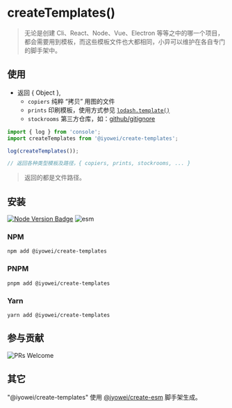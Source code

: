 # createTemplates()

> 无论是创建 Cli、React、Node、Vue、Electron 等等之中的哪一个项目，都会需要用到模板，而这些模板文件也大都相同，小异可以维护在各自专门的脚手架中。

## 使用

- 返回 { Object },
  - `copiers` 纯粹 “拷贝” 用图的文件
  - `prints` 印刷模板，使用方式参见 [`lodash.template()`][lodash.template]
  - `stockrooms` 第三方仓库，如：[github/gitignore]

```js
import { log } from 'console';
import createTemplates from '@iyowei/create-templates';

log(createTemplates());

// 返回各种类型模板及路径，{ copiers, prints, stockrooms, ... }
```

> 返回的都是文件路径。


## 安装

<!-- 标明支持的宿主、宿主版本，模块类型 -->

[![Node Version Badge][node version badge]][download node.js] ![esm][esm]

### NPM

```shell
npm add @iyowei/create-templates
```

### PNPM

```shell
pnpm add @iyowei/create-templates
```

### Yarn

```shell
yarn add @iyowei/create-templates
```

## 参与贡献

![PRs Welcome][prs welcome badge]

## 其它

"@iyowei/create-templates" 使用 [@iyowei/create-esm][create-esm] 脚手架生成。

[node version badge]: https://img.shields.io/badge/node.js-%3E%3D12.20.0-brightgreen?style=flat&logo=Node.js
[download node.js]: https://nodejs.org/en/download/
[esm]: https://img.shields.io/badge/ESM-brightgreen?style=flat
[prs welcome badge]: https://img.shields.io/badge/PRs-welcome-brightgreen.svg?style=flat
[create-esm]: https://github.com/iyowei/create-esm
[github/gitignore]: https://github.com/github/gitignore
[lodash.template]: https://lodash.com/docs/4.17.15#template

<!-- 更多文档细节，参考 https://github.com/iyowei/readme-templates -->
